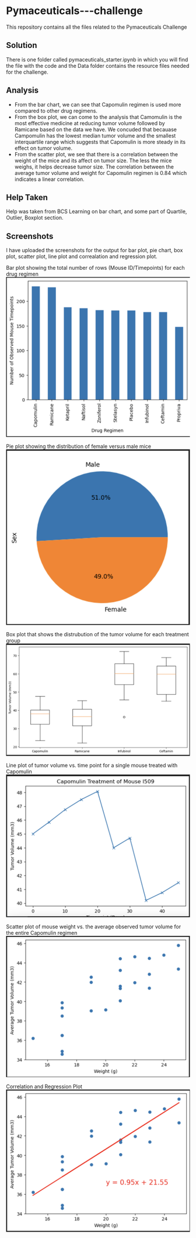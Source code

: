 # Pymaceuticals---challenge
This repository contains all the files related to the Pymaceuticals Challenge

## Solution
There is one folder called pymaceuticals_starter.ipynb in which you will find the file with the code and the Data folder contains the resource files needed for the challenge.

## Analysis
- From the bar chart, we can see that Capomulin regimen is used more compared to other drug regimens. 
- From the box plot, we can come to the analysis that Camomulin is the most effective medicine at reducing tumor volume followed by Ramicane based on the data we have. We concuded that becauase Campomulin has the lowest median tumor volume and the smallest interquartile range which suggests that Capomulin is more steady in its effect on tumor volume. 
- From the scatter plot, we see that there is a correlation between the weight of the mice and its affect on tumor size. The less the mice weighs, it helps decrease tumor size. The correlation between the average tumor volume and weight for Capomulin regimen is 0.84 which indicates a linear correlation.

## Help Taken
Help was taken from BCS Learning on bar chart, and some part of Quartile, Outlier, Boxplot section. 

## Screenshots
I have uploaded the screenshots for the output for bar plot, pie chart, box plot, scatter plot, line plot and correalation and regression plot.

Bar plot showing the total number of rows (Mouse ID/Timepoints) for each drug regimen
![output](Bar_Plot.png)

Pie plot showing the distribution of female versus male mice
![output](Pie_Plot.png)

Box plot that shows the distrubution of the tumor volume for each treatment group
![output](Boxplot.png)

Line plot of tumor volume vs. time point for a single mouse treated with Capomulin
![output](Line_Plot.png)

Scatter plot of mouse weight vs. the average observed tumor volume for the entire Capomulin regimen
![output](Scatterplot.png)

Correlation and Regression Plot
![output](Regression_Plot.png)
